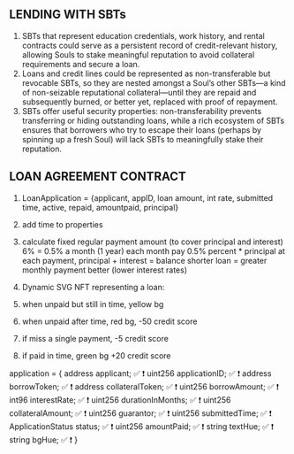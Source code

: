 ## LENDING WITH SBTs

1. SBTs that represent education credentials, work history, and rental contracts could serve as a persistent record of credit-relevant history, allowing Souls to stake meaningful reputation to avoid collateral requirements and secure a loan.
2. Loans and credit lines could be represented as non-transferable but revocable SBTs, so they are nested amongst a Soul’s other SBTs—a kind of non-seizable reputational collateral—until they are repaid and subsequently burned, or better yet, replaced with proof of repayment.
3. SBTs offer useful security properties: non-transferability prevents transferring or hiding outstanding loans, while a rich ecosystem of SBTs ensures that borrowers who try to escape their loans (perhaps by spinning up a fresh Soul) will lack SBTs to meaningfully stake their reputation.

## LOAN AGREEMENT CONTRACT

1. LoanApplication = {applicant, appID, loan amount, int rate, submitted time, active, repaid, amountpaid, principal}
1. add time to properties
1. calculate fixed regular payment amount (to cover principal and interest)
   6% = 0.5% a month (1 year)
   each month pay 0.5%
   percent \* principal
   at each payment, principal + interest = balance
   shorter loan = greater monthly payment
   better (lower interest rates)

1. Dynamic SVG NFT representing a loan:
1. when unpaid but still in time, yellow bg
1. when unpaid after time, red bg, -50 credit score
1. if miss a single payment, -5 credit score
1. if paid in time, green bg +20 credit score

application = {
address applicant; ✅ ❗️
uint256 applicationID; ✅ ❗️
address borrowToken; ✅ ❗️
address collateralToken; ✅ ❗️
uint256 borrowAmount; ✅ ❗️
int96 interestRate; ✅ ❗️
uint256 durationInMonths; ✅ ❗️
uint256 collateralAmount; ✅ ❗️
uint256 guarantor; ✅ ❗️
uint256 submittedTime; ✅ ❗️
ApplicationStatus status; ✅ ❗️
uint256 amountPaid; ✅ ❗️
string textHue; ✅ ❗️
string bgHue; ✅ ❗️
}
